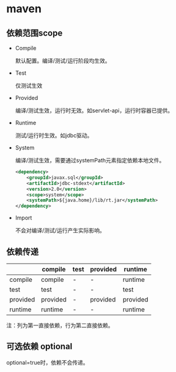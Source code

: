 # maven 

## 依赖范围scope

* Compile 

  默认配置。编译/测试/运行阶段均生效。

* Test

  仅测试生效

* Provided

  编译/测试生效，运行时无效。如servlet-api，运行时容器已提供。

* Runtime

  测试/运行时生效。如jdbc驱动。

* System

  编译/测试生效，需要通过systemPath元素指定依赖本地文件。

  ```xml
  <dependency>
      <groupId>javax.sql</groupId>
      <artifactId>jdbc-stdext</artifactId>
      <version>2.0</version>
      <scope>system</scope>
      <systemPath>${java.home}/lib/rt.jar</systemPath>
  </dependency>
  ```

* Import

  不会对编译/测试/运行产生实际影响。

## 依赖传递

|          | compile  | test | provided | runtime  |
| -------- | -------- | ---- | -------- | -------- |
| compile  | compile  | -    | -        | runtime  |
| test     | test     | -    | -        | test     |
| provided | provided | -    | provided | provided |
| runtime  | runtime  | -    | -        | runtime  |

注：列为第一直接依赖，行为第二直接依赖。



## 可选依赖 optional

optional=true时，依赖不会传递。

